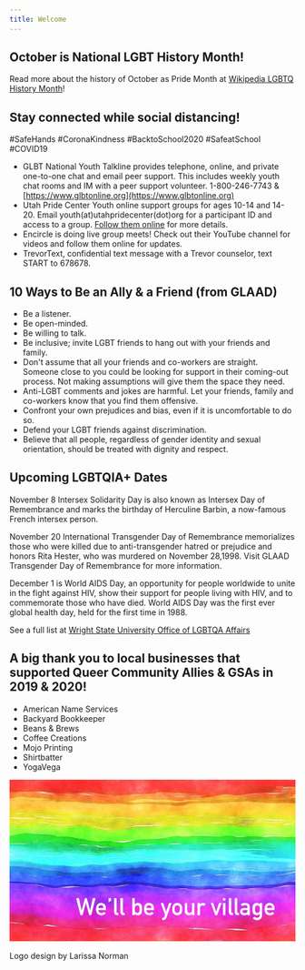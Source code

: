```yaml
---
title: Welcome
---
```


## October is National LGBT History Month! 

Read more about the history of October as Pride Month at [Wikipedia LGBTQ History Month](https://en.wikipedia.org/wiki/LGBT_History_Month)! 

## Stay connected while social distancing! 

#SafeHands #CoronaKindness #BacktoSchool2020 #SafeatSchool #COVID19  

- GLBT National Youth Talkline provides telephone, online, and private one-to-one chat and email peer support. This includes weekly youth chat rooms and IM with a peer support volunteer. 1-800-246-7743 & [https://www.glbtonline.org](https://www.glbtonline.org) 
- Utah Pride Center Youth online support groups for ages 10-14 and 14-20. Email youth(at)utahpridecenter(dot)org for a participant ID and access to a group. [Follow them online](https://utahpridecenter.org/programs/youth-family-programs/) for more details. 
- Encircle is doing live group meets! Check out their YouTube channel for videos and follow them online for updates. 
- TrevorText, confidential text message with a Trevor counselor, text START to 678678. 


## 10 Ways to Be an Ally & a Friend (from GLAAD)  

- Be a listener.
- Be open-minded.
- Be willing to talk.
- Be inclusive; invite LGBT friends to hang out with your friends and family.
- Don't assume that all your friends and co-workers are straight. Someone close to you could be looking for support in their coming-out process. Not making assumptions will give them the space they need.
- Anti-LGBT comments and jokes are harmful. Let your friends, family and co-workers know that you find them offensive.
- Confront your own prejudices and bias, even if it is uncomfortable to do so.
- Defend your LGBT friends against discrimination.
- Believe that all people, regardless of gender identity and sexual orientation, should be treated with dignity and respect.


## Upcoming LGBTQIA+ Dates

November 8 Intersex Solidarity Day is also known as Intersex Day of Remembrance and marks the birthday of Herculine Barbin, a now-famous French intersex person. 

November 20 International Transgender Day of Remembrance memorializes those who were killed due to anti-transgender hatred or prejudice and honors Rita Hester, who was murdered on November 28,1998. Visit GLAAD Transgender Day of Remembrance for more information.

December 1 is World AIDS Day, an opportunity for people worldwide to unite in the fight against HIV, show their support for people living with HIV, and to commemorate those who have died. World AIDS Day was the first ever global health day, held for the first time in 1988. 

See a full list at [Wright State University Office of LGBTQA Affairs](https://www.wright.edu/diversity-and-inclusion/culture-and-identity-centers/lgbtqa-affairs/international-lgbtqa-dates-to-know)


## A big thank you to local businesses that supported Queer Community Allies & GSAs in 2019 & 2020! 

- American Name Services
- Backyard Bookkeeper
- Beans & Brews 
- Coffee Creations 
- Mojo Printing 
- Shirtbatter
- YogaVega

![we'll be your village](files/rainbow-banner.jpeg)

Logo design by Larissa Norman
